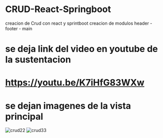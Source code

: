 # CRUD-React-Springboot
creacion de Crud   con react y sprintboot
creacion de modulos header -footer - main 
# se deja link del video en youtube de la sustentacion
# https://youtu.be/K7iHfG83WXw

# se dejan imagenes de la vista principal
![crud22](https://user-images.githubusercontent.com/74884635/166619720-577f2b71-bd1e-4839-bd54-7600a97bcdf8.png)
![crud33](https://user-images.githubusercontent.com/74884635/166619723-389debd9-bd03-4f71-ac8a-7b2bae275163.png)
